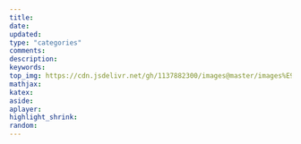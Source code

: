 ```yaml
---
title:
date:
updated:
type: "categories"
comments:
description:
keywords:
top_img: https://cdn.jsdelivr.net/gh/1137882300/images@master/images%E9%A6%99%E6%B8%AF.png
mathjax:
katex:
aside:
aplayer:
highlight_shrink:
random:
---
```

